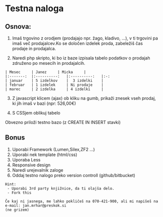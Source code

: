 # Testna naloga

## Osnova:

1.	Imaš trgovino z orodjem (prodajajo npr. žago, kladivo, ...), v ti trgovini pa imaš več prodajalcev.Ko se določen izdelek proda, zabeležiš čas prodaje in prodajalca.



2.	 Naredi php skripto, ki bo iz baze izpisala tabelo podatkov o prodajah združeno po mesecih in prodajalcih.


    | Mesec 	| Janez 	| Micka 	|
    |:-------:	|:----------:	|:----------:	|:-:	
    | januar 	| 5 izdelkov 	|  3 izdelki 	|
    | februar 	| 1 izdelek 	| Ni prodaje 	| 
    | marec 	| 2 izdelka 	| 4 izdelki 	|

3.	 Z javascript klicem (ajax) ob kliku na gumb, prikaži znesek vseh prodaj, ki jih imaš v bazi (npr: 526,00€)

4.	 S CSSjem oblikuj tabelo

Obvezno priloži testno bazo (z CREATE IN INSERT stavki)

##  Bonus

1.	Uporabi Framework (Lumen,Silex,ZF2 ...)
2.	Uporabi nek template (html/css)
3.	Uporaba Less
4.	Responsive design
5.	Naredi urejevalnik zaloge
6.	Oddaj testno nalogo preko version controll (github/bitbucket)


```
Hint:
 - Uporabi 3rd party knjižnice, da ti olajša delo.
 - Fork this

Če kaj ni jasnega, me lahko pokličeš na 070-421-900, ali mi napišeš na e-mail: jan.mrhar@preskok.si
(ne grizem)

```